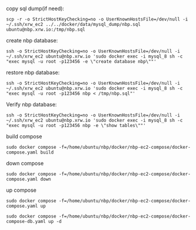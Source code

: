 copy sql dump(if need):
```
scp -r -o StrictHostKeyChecking=no -o UserKnownHostsFile=/dev/null -i ~/.ssh/xrw_ec2 ../../docker/data/mysql_dump/nbp.sql ubuntu@nbp.xrw.io:/tmp/nbp.sql
```

create nbp database:
```
ssh -o StrictHostKeyChecking=no -o UserKnownHostsFile=/dev/null -i ~/.ssh/xrw_ec2 ubuntu@nbp.xrw.io 'sudo docker exec -i mysql_8 sh -c "exec mysql -u root -p123456 -e \"create database nbp\""'
```
restore nbp database:
```
ssh -o StrictHostKeyChecking=no -o UserKnownHostsFile=/dev/null -i ~/.ssh/xrw_ec2 ubuntu@nbp.xrw.io 'sudo docker exec -i mysql_8 sh -c "exec mysql -u root -p123456 nbp < /tmp/nbp.sql"'
```
Verify nbp database:
```
ssh -o StrictHostKeyChecking=no -o UserKnownHostsFile=/dev/null -i ~/.ssh/xrw_ec2 ubuntu@nbp.xrw.io 'sudo docker exec -i mysql_8 sh -c "exec mysql -u root -p123456 nbp -e \"show tables\""'
```

build compose
```
sudo docker compose -f=/home/ubuntu/nbp/docker/nbp-ec2-compose/docker-compose.yaml build
```
down compose
```
sudo docker compose -f=/home/ubuntu/nbp/docker/nbp-ec2-compose/docker-compose.yaml down
```
up compose
```
sudo docker compose -f=/home/ubuntu/nbp/docker/nbp-ec2-compose/docker-compose.yaml up
```
```
sudo docker compose -f=/home/ubuntu/nbp/docker/nbp-ec2-compose/docker-compose-db.yaml up -d
```